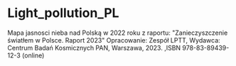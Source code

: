 # Light_pollution_PL
Mapa jasnosci nieba nad Polską w 2022 roku z raportu:
"Zanieczyszczenie światłem w Polsce. Raport 2023" Opracowanie: Zespół LPTT, Wydawca: Centrum Badań Kosmicznych PAN, Warszawa, 2023. ,ISBN 978-83-89439-12-3 (online)
